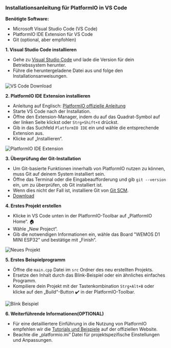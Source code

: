 ### Installationsanleitung für PlatformIO in VS Code

**Benötigte Software:**
- Microsoft Visual Studio Code (VS Code)
- PlatformIO IDE Extension für VS Code
- Git (optional, aber empfohlen)

**1. Visual Studio Code installieren**
   - Gehe zu [Visual Studio Code](https://code.visualstudio.com) und lade die Version für dein Betriebssystem herunter.
   - Führe die heruntergeladene Datei aus und folge den Installationsanweisungen.

   ![VS Code Download](https://code.visualstudio.com/assets/download.png)

**2. PlatformIO IDE Extension installieren**
   - Anleitung auf Englisch: [PlatformIO offizielle Anleitung](https://docs.platformio.org/en/stable/integration/ide/vscode.html#installation)
   - Starte VS Code nach der Installation.
   - Öffne den Extension-Manager, indem du auf das Quadrat-Symbol auf der linken Seite klickst oder `Strg+Shift+X` drückst.
   - Gib in das Suchfeld `PlatformIO IDE` ein und wähle die entsprechende Extension aus.
   - Klicke auf „Installieren“.

   ![PlatformIO IDE Extension](https://docs.platformio.org/en/stable/_images/platformio-ide-vscode-pkg-installer.png)

**3. Überprüfung der Git-Installation**
   - Um Git-basierte Funktionen innerhalb von PlatformIO nutzen zu können, muss Git auf deinem System installiert sein.
   - Öffne das Terminal oder die Eingabeaufforderung und gib `git --version` ein, um zu überprüfen, ob Git installiert ist.
   - Wenn dies nicht der Fall ist, installiere Git von [Git SCM](https://git-scm.com/book/en/v2/Getting-Started-Installing-Git).
   - [Download](https://git-scm.com/download/win)

**4. Erstes Projekt erstellen**
   - Klicke in VS Code unten in der PlatformIO-Toolbar auf „PlatformIO Home“. :house:
   - Wähle „New Project“.
   - Gib die notwendigen Informationen ein, wähle das Board "WEMOS D1 MINI ESP32" und bestätige mit „Finish“.

   ![Neues Projekt](https://docs.platformio.org/en/stable/_images/platformio-ide-vscode-new-project.png)

**5. Erstes Beispielprogramm**
   - Öffne die `main.cpp` Datei im `src` Ordner des neu erstellten Projekts.
   - Ersetze den Inhalt durch das Blink-Beispiel oder ein ähnliches einfaches Programm.
   - Kompiliere dein Projekt mit der Tastenkombination `Strg+Alt+B` oder klicke auf den „Build“-Button :heavy_check_mark: in der PlatformIO-Toolbar.

   ![Blink Beispiel](https://docs.platformio.org/en/stable/_images/platformio-ide-vscode-blink-project.png)

**6. Weiterführende Informationen(OPTIONAL)**
   - Für eine detailliertere Einführung in die Nutzung von PlatformIO empfehlen wir die [Tutorials und Beispiele](https://docs.platformio.org/en/stable/tutorials/index.html#tutorials) auf der offiziellen Website.
   - Beachte die „platformio.ini“ Datei für projektspezifische Einstellungen und Anpassungen.